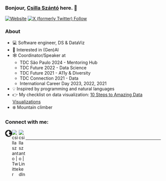  

### Bonjour, [Csilla Szántó][website] here. 👋

[![Website](https://img.shields.io/website?url=https%3A%2F%2Fvisionaryds.ch&style=for-the-badge&label=visionaryds.ch&color=%230571B0)][website]
[![X (formerly Twitter) Follow](https://img.shields.io/twitter/follow/CsillaSzanto?style=for-the-badge&logo=twitter)](https://twitter.com/intent/follow?original_referer=https%3A%2F%2Fgithub.com%2Fcsillaszanto&screen_name=csillaszanto)


### About

- 💻 Software engineer, DS & DataViz
- 🧠 Interested in (Gen)AI
- 🕸 Coordinator/Speaker at
  - TDC São Paulo 2024 - Mentoring Hub
  - TDC Future 2022 - Data Science
  - TDC Future 2021 - A11y & Diversity
  - TDC Connection 2021 - Data
  - International Career Day 2023, 2022, 2021
- 💡 Inspired by programming and natural languages
- 👉 My checklist on data visualization: [10 Steps to Amazing Data Visualizations](https://bit.ly/10-steps-data-viz "Link to eBook")
- ❄️ Mountain climber


### Connect with me:

[<img align="left" alt="visionaryds.ch" width="22px" src="https://raw.githubusercontent.com/iconic/open-iconic/master/svg/globe.svg" />][website]
[<img align="left" alt="csillaszanto | Twitter" width="22px" src="https://cdn.jsdelivr.net/npm/simple-icons@v3/icons/twitter.svg" />][twitter]
[<img align="left" alt="csillaszanto | LinkedIn" width="22px" src="https://cdn.jsdelivr.net/npm/simple-icons@v3/icons/linkedin.svg" />][linkedin]

<br />

---
[website]: https://visionaryds.ch
[twitter]: https://twitter.com/CsillaSzanto
[linkedin]: https://www.linkedin.com/in/csilla-szanto
